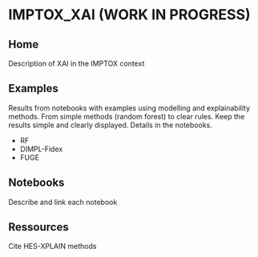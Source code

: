 # IMPTOX_XAI (WORK IN PROGRESS)

## Home 

Description of XAI in the IMPTOX context

## Examples

Results from notebooks with examples using modelling and explainability methods. From simple methods (random forest) to clear rules. 
Keep the results simple and clearly displayed. Details in the notebooks. 
- RF
- DIMPL-Fidex
- FUGE

## Notebooks

Describe and link each notebook


## Ressources

Cite HES-XPLAIN methods